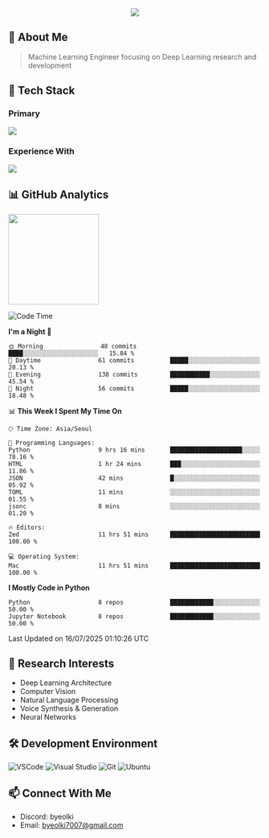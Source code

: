<div align="center">
  <img src="https://capsule-render.vercel.app/api?type=waving&color=gradient&height=200&section=header&text=Hello%20World!&fontSize=50&animation=twinkling" />
</div>

## 🌌 About Me
> Machine Learning Engineer focusing on Deep Learning research and development

## 🎯 Tech Stack

### Primary
<div align="left">
  <img src="https://skillicons.dev/icons?i=python,pytorch" />
</div>

### Experience With
<div align="left">
  <img src="https://skillicons.dev/icons?i=tensorflow,html,css,js,nodejs,ts,java,go,elixir,c,cpp,rust,r,lua" />
</div>

## 📊 GitHub Analytics
<div>
  <a href="https://solved.ac/byeolki">
    <img align="center" height="180em" src="http://mazassumnida.wtf/api/v2/generate_badge?boj=byeolki" />
  </a>
</div>

<!--START_SECTION:waka-->
![Code Time](http://img.shields.io/badge/Code%20Time-57%20hrs%2035%20mins-blue)

**I'm a Night 🦉** 

```text
🌞 Morning                48 commits          ████░░░░░░░░░░░░░░░░░░░░░   15.84 % 
🌆 Daytime                61 commits          █████░░░░░░░░░░░░░░░░░░░░   20.13 % 
🌃 Evening                138 commits         ███████████░░░░░░░░░░░░░░   45.54 % 
🌙 Night                  56 commits          █████░░░░░░░░░░░░░░░░░░░░   18.48 % 
```


📊 **This Week I Spent My Time On** 

```text
🕑︎ Time Zone: Asia/Seoul

💬 Programming Languages: 
Python                   9 hrs 16 mins       ████████████████████░░░░░   78.16 % 
HTML                     1 hr 24 mins        ███░░░░░░░░░░░░░░░░░░░░░░   11.86 % 
JSON                     42 mins             █░░░░░░░░░░░░░░░░░░░░░░░░   05.92 % 
TOML                     11 mins             ░░░░░░░░░░░░░░░░░░░░░░░░░   01.55 % 
jsonc                    8 mins              ░░░░░░░░░░░░░░░░░░░░░░░░░   01.20 % 

🔥 Editors: 
Zed                      11 hrs 51 mins      █████████████████████████   100.00 % 

💻 Operating System: 
Mac                      11 hrs 51 mins      █████████████████████████   100.00 % 
```

**I Mostly Code in Python** 

```text
Python                   8 repos             ████████████░░░░░░░░░░░░░   50.00 % 
Jupyter Notebook         8 repos             ████████████░░░░░░░░░░░░░   50.00 % 
```




 Last Updated on 16/07/2025 01:10:26 UTC
<!--END_SECTION:waka-->

## 🔬 Research Interests
- Deep Learning Architecture
- Computer Vision
- Natural Language Processing
- Voice Synthesis & Generation
- Neural Networks

## 🛠 Development Environment
![VSCode](https://skillicons.dev/icons?i=vscode)
![Visual Studio](https://skillicons.dev/icons?i=visualstudio)
![Git](https://skillicons.dev/icons?i=git)
![Ubuntu](https://skillicons.dev/icons?i=ubuntu)

## 📫 Connect With Me
- Discord: byeolki
- Email: byeolki7007@gmail.com
